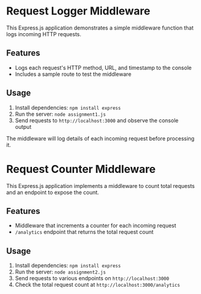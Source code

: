 # Request Logger Middleware

This Express.js application demonstrates a simple middleware function that logs incoming HTTP requests.

## Features

- Logs each request's HTTP method, URL, and timestamp to the console
- Includes a sample route to test the middleware

## Usage

1. Install dependencies: `npm install express`
2. Run the server: `node assignment1.js`
3. Send requests to `http://localhost:3000` and observe the console output

The middleware will log details of each incoming request before processing it.

# Request Counter Middleware

This Express.js application implements a middleware to count total requests and an endpoint to expose the count.

## Features

- Middleware that increments a counter for each incoming request
- `/analytics` endpoint that returns the total request count

## Usage

1. Install dependencies: `npm install express`
2. Run the server: `node assignment2.js`
3. Send requests to various endpoints on `http://localhost:3000`
4. Check the total request count at `http://localhost:3000/analytics`
